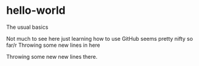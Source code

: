 # hello-world
The usual basics

Not much to see here just learning how to use GitHub seems pretty nifty so far/r
Throwing some new lines in here

Throwing some new new lines there.
